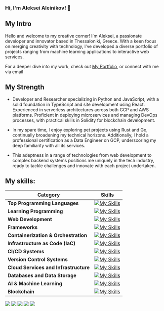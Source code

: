 ### Hi, I'm Aleksei Aleinikov! 👋

## My Intro

Hello and welcome to my creative corner! I'm Aleksei, a passionate developer and innovator based in Thessaloniki, Greece. With a keen focus on merging creativity with technology, I've developed a diverse portfolio of projects ranging from machine learning applications to interactive web services.

For a deeper dive into my work, check out [My Portfolio](https://lf3551.github.io), or connect with me via email




## My Strength

- Developer and Researcher specializing in Python and JavaScript, with a solid foundation in TypeScript and site development using React. Experienced in serverless architectures across both GCP and AWS platforms. Proficient in deploying microservices and managing DevOps processes, with practical skills in Solidity for blockchain development.

- In my spare time, I enjoy exploring pet projects using Rust and Go, continually broadening my technical horizons. Additionally, I hold a professional certification as a Data Engineer on GCP, underscoring my deep familiarity with all its services.

- This adeptness in a range of technologies from web development to complex backend systems positions me uniquely in the tech industry, ready to tackle challenges and innovate with each project undertaken.

## My skills:

| Category                        | Skills |
|---------------------------------|--------|
| **Top Programming Languages**   | [![My Skills](https://skillicons.dev/icons?i=python,js,nodejs,ts)](https://skillicons.dev) |
| **Learning Programming**        | [![My Skills](https://skillicons.dev/icons?i=go,rust)](https://skillicons.dev) |
| **Web Development**             | [![My Skills](https://skillicons.dev/icons?i=react,html,css)](https://skillicons.dev) |
| **Frameworks**                  | [![My Skills](https://skillicons.dev/icons?i=flask,fastapi)](https://skillicons.dev) |
| **Containerization & Orchestration** | [![My Skills](https://skillicons.dev/icons?i=docker,kubernetes)](https://skillicons.dev) |
| **Infrastructure as Code (IaC)** | [![My Skills](https://skillicons.dev/icons?i=terraform,ansible)](https://skillicons.dev) |
| **CI/CD Systems**               | [![My Skills](https://skillicons.dev/icons?i=jenkins)](https://skillicons.dev) |
| **Version Control Systems**     | [![My Skills](https://skillicons.dev/icons?i=git,github,gitlab)](https://skillicons.dev) |
| **Cloud Services and Infrastructure** | [![My Skills](https://skillicons.dev/icons?i=gcp,aws,azure,openstack,vercel,heroku)](https://skillicons.dev) |
| **Databases and Data Storage**  | [![My Skills](https://skillicons.dev/icons?i=mysql,mongodb,postgresql,redis,dynamodb,sqlite,cassandra)](https://skillicons.dev) |
| **AI & Machine Learning**       | [![My Skills](https://skillicons.dev/icons?i=tensorflow,pytorch,scikkit-learn)](https://skillicons.dev) |
| **Blockchain**                  | [![My Skills](https://skillicons.dev/icons?i=solidity)](https://skillicons.dev) |

![](http://github-profile-summary-cards.vercel.app/api/cards/profile-details?username=lf3551&theme=dark)
![](http://github-profile-summary-cards.vercel.app/api/cards/repos-per-language?username=lf3551&theme=dark)
![](http://github-profile-summary-cards.vercel.app/api/cards/most-commit-language?username=lf3551&theme=dark)
![](http://github-profile-summary-cards.vercel.app/api/cards/productive-time?username=lf3551&theme=dark&utcOffset=8)
![](http://github-profile-summary-cards.vercel.app/api/cards/stats?username=lf3551&theme=dark)